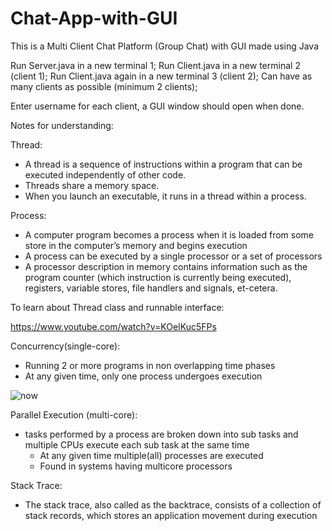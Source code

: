 # Chat-App-with-GUI
This is a Multi Client Chat Platform (Group Chat) with GUI made using Java

 Run Server.java in a new terminal 1;
 Run Client.java in a new terminal 2 (client 1);
 Run Client.java again in a new terminal 3 (client 2);
 Can have as many clients as possible (minimum 2 clients);

 Enter username for each client, a GUI window should open when done.


Notes for understanding:

Thread:

- A thread is a sequence of instructions within a program that can be executed independently of other code.
- Threads share a memory space.
- When you launch an executable, it runs in a thread within a process.

Process:

- A computer program becomes a process when it is loaded from some store in the computer’s memory and begins execution
- A process can be executed by a single processor or a set of processors
- A processor description in memory contains information such as the program counter (which instruction is currently being executed), registers, variable stores, file handlers and signals, et-cetera.

To learn about Thread class and runnable interface:

https://www.youtube.com/watch?v=KOeIKuc5FPs

Concurrency(single-core):

- Running 2 or more programs in non overlapping time phases
- At any given time, only one process undergoes execution

![now](https://github.com/Sukanth-K/Chat-App-with-GUI/assets/100690281/b75e792f-8237-4620-937a-e5ed6c2e04c6)

Parallel Execution (multi-core):

- tasks performed by a process are broken down into sub tasks and multiple CPUs execute each sub task at the same time
    - At any given time multiple(all) processes are executed
    - Found in systems having multicore processors
    

Stack Trace:

- The stack trace, also called as the backtrace, consists of a collection of stack records, which stores an application movement during execution
